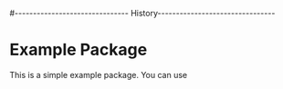 #------------------------------- History--------------------------------

# Example Package

This is a simple example package. You can use